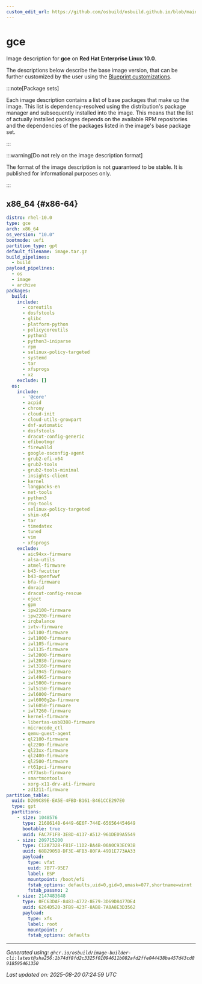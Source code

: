 ```yaml
---
custom_edit_url: https://github.com/osbuild/osbuild.github.io/blob/main/scripts/pull_image_descriptions.py
---
```


# gce

<!--
[//]: # ( DO NOT MODIFY THIS FILE! )
[//]: # ( This content is generated by `scripts/pull_image_descriptions.py` )
[//]: # ( Generated on: 2025-08-20 07:24:59 UTC )
-->

Image description for **gce** on **Red Hat Enterprise Linux 10.0**.

The descriptions below describe the base image version, that can be further customized by the user using the [Blueprint customizations](../../01-blueprint-reference.md).

:::note[Package sets]

Each image description contains a list of base packages that make up the image. This list is dependency-resolved using the distribution's package manager and subsequently installed into the image. This means that the list of actually installed packages depends on the available RPM repositories and the dependencies of the packages listed in the image's base package set.

:::

:::warning[Do not rely on the image description format]

The format of the image description is not guaranteed to be stable. It is published for informational purposes only.

:::

## x86_64 {#x86-64}

```yaml
distro: rhel-10.0
type: gce
arch: x86_64
os_version: "10.0"
bootmode: uefi
partition_type: gpt
default_filename: image.tar.gz
build_pipelines:
  - build
payload_pipelines:
  - os
  - image
  - archive
packages:
  build:
    include:
      - coreutils
      - dosfstools
      - glibc
      - platform-python
      - policycoreutils
      - python3
      - python3-iniparse
      - rpm
      - selinux-policy-targeted
      - systemd
      - tar
      - xfsprogs
      - xz
    exclude: []
  os:
    include:
      - '@core'
      - acpid
      - chrony
      - cloud-init
      - cloud-utils-growpart
      - dnf-automatic
      - dosfstools
      - dracut-config-generic
      - efibootmgr
      - firewalld
      - google-osconfig-agent
      - grub2-efi-x64
      - grub2-tools
      - grub2-tools-minimal
      - insights-client
      - kernel
      - langpacks-en
      - net-tools
      - python3
      - rng-tools
      - selinux-policy-targeted
      - shim-x64
      - tar
      - timedatex
      - tuned
      - vim
      - xfsprogs
    exclude:
      - aic94xx-firmware
      - alsa-utils
      - atmel-firmware
      - b43-fwcutter
      - b43-openfwwf
      - bfa-firmware
      - dmraid
      - dracut-config-rescue
      - eject
      - gpm
      - ipw2100-firmware
      - ipw2200-firmware
      - irqbalance
      - ivtv-firmware
      - iwl100-firmware
      - iwl1000-firmware
      - iwl105-firmware
      - iwl135-firmware
      - iwl2000-firmware
      - iwl2030-firmware
      - iwl3160-firmware
      - iwl3945-firmware
      - iwl4965-firmware
      - iwl5000-firmware
      - iwl5150-firmware
      - iwl6000-firmware
      - iwl6000g2a-firmware
      - iwl6050-firmware
      - iwl7260-firmware
      - kernel-firmware
      - libertas-usb8388-firmware
      - microcode_ctl
      - qemu-guest-agent
      - ql2100-firmware
      - ql2200-firmware
      - ql23xx-firmware
      - ql2400-firmware
      - ql2500-firmware
      - rt61pci-firmware
      - rt73usb-firmware
      - smartmontools
      - xorg-x11-drv-ati-firmware
      - zd1211-firmware
partition_table:
  uuid: D209C89E-EA5E-4FBD-B161-B461CCE297E0
  type: gpt
  partitions:
    - size: 1048576
      type: 21686148-6449-6E6F-744E-656564454649
      bootable: true
      uuid: FAC7F1FB-3E8D-4137-A512-961DE09A5549
    - size: 209715200
      type: C12A7328-F81F-11D2-BA4B-00A0C93EC93B
      uuid: 68B2905B-DF3E-4FB3-80FA-49D1E773AA33
      payload:
        type: vfat
        uuid: 7B77-95E7
        label: ESP
        mountpoint: /boot/efi
        fstab_options: defaults,uid=0,gid=0,umask=077,shortname=winnt
        fstab_passno: 2
    - size: 2147483648
      type: 0FC63DAF-8483-4772-8E79-3D69D8477DE4
      uuid: 6264D520-3FB9-423F-8AB8-7A0A8E3D3562
      payload:
        type: xfs
        label: root
        mountpoint: /
        fstab_options: defaults
```


---
*Generated using: `ghcr.io/osbuild/image-builder-cli:latest@sha256:1b74df8fd2c3325f01094611b082afd2ffe044438ba457d43cd8918595461350`*

*Last updated on: 2025-08-20 07:24:59 UTC*
